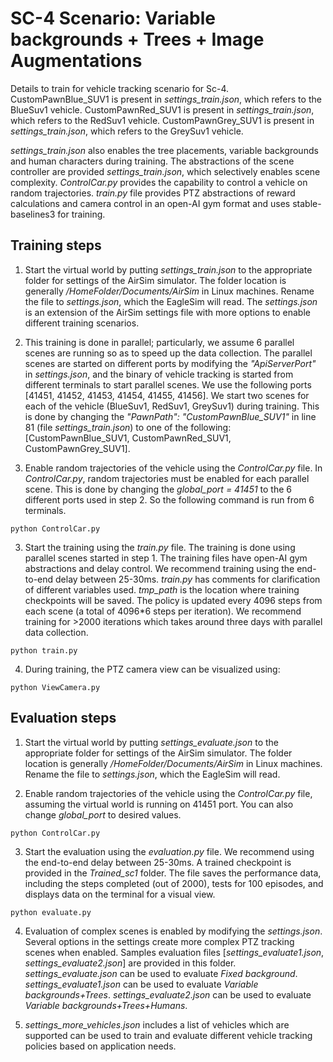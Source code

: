 # SC-4 Scenario: Variable backgrounds + Trees + Image Augmentations

Details to train for vehicle tracking scenario for Sc-4.
CustomPawnBlue_SUV1 is present in *settings_train.json*, which refers to the BlueSuv1 vehicle.
CustomPawnRed_SUV1 is present in *settings_train.json*, which refers to the RedSuv1 vehicle.
CustomPawnGrey_SUV1 is present in *settings_train.json*, which refers to the GreySuv1 vehicle.

*settings_train.json* also enables the tree placements, variable backgrounds and human characters during training.
The abstractions of the scene controller are provided *settings_train.json*, which selectively enables scene complexity.
*ControlCar.py* provides the capability to control a vehicle on random trajectories.
*train.py* file provides PTZ abstractions of reward calculations and camera control in an open-AI gym format and uses stable-baselines3 for training.

## Training steps
1. Start the virtual world by putting *settings_train.json* to the appropriate folder for settings of the AirSim simulator.  The folder location is generally */HomeFolder/Documents/AirSim* in Linux machines. Rename the file to *settings.json*, which the EagleSim will read. The *settings.json* is an extension of the AirSim settings file with more options to enable different training scenarios.

2. This training is done in parallel; particularly, we assume 6 parallel scenes are running so as to speed up the data collection. The parallel scenes are started on different ports by modifying the *"ApiServerPort"* in *settings.json*, and the binary of vehicle tracking is started from different terminals to start parallel scenes. We use the following ports [41451, 41452, 41453, 41454, 41455, 41456]. We start two scenes for each of the vehicle (BlueSuv1, RedSuv1, GreySuv1) during training. This is done by changing the *"PawnPath": "CustomPawnBlue_SUV1"* in line 81 (file *settings_train.json*) to one of the following: [CustomPawnBlue_SUV1, CustomPawnRed_SUV1, CustomPawnGrey_SUV1].

3. Enable random trajectories of the vehicle using the *ControlCar.py* file. In *ControlCar.py*, random trajectories must be enabled for each parallel scene. This is done by changing the *global_port = 41451* to the 6 different ports used in step 2. So the following command is run from 6  terminals.
```
python ControlCar.py
```

3. Start the training using the *train.py* file. The training is done using parallel scenes started in step 1. The training files have open-AI gym abstractions and delay control. We recommend training using the end-to-end delay between 25-30ms. *train.py* has comments for clarification of different variables used. *tmp_path* is the location where training checkpoints will be saved. The policy is updated every 4096 steps from each scene (a total of 4096*6 steps per iteration). We recommend training for >2000 iterations which takes around three days with parallel data collection.
```
python train.py
```

4. During training, the PTZ camera view can be visualized using:
```
python ViewCamera.py
```

## Evaluation steps
1. Start the virtual world by putting *settings_evaluate.json* to the appropriate folder for settings of the AirSim simulator.  The folder location is generally */HomeFolder/Documents/AirSim* in Linux machines. Rename the file to *settings.json*, which the EagleSim will read.


2. Enable random trajectories of the vehicle using the *ControlCar.py* file, assuming the virtual world is running on 41451 port. You can also change *global_port* to desired values.
```
python ControlCar.py
```

3. Start the evaluation using the *evaluation.py* file. We recommend using the end-to-end delay between 25-30ms. A trained checkpoint is provided in the *Trained_sc1* folder. The file saves the performance data, including the steps completed (out of 2000), tests for 100 episodes, and displays data on the terminal for a visual view.

```
python evaluate.py
```

4. Evaluation of complex scenes is enabled by modifying the *settings.json*. Several options in the settings create more complex PTZ tracking scenes when enabled. Samples evaluation files [*settings_evaluate1.json*, *settings_evaluate2.json*] are provided in this folder.  
*settings_evaluate.json* can be used to evaluate *Fixed background*.
*settings_evaluate1.json* can be used to evaluate *Variable backgrounds+Trees*.
*settings_evaluate2.json* can be used to evaluate *Variable backgrounds+Trees+Humans*.

5. *settings_more_vehicles.json* includes a list of vehicles which are supported can be used to train and evaluate different vehicle tracking policies based on application needs.
